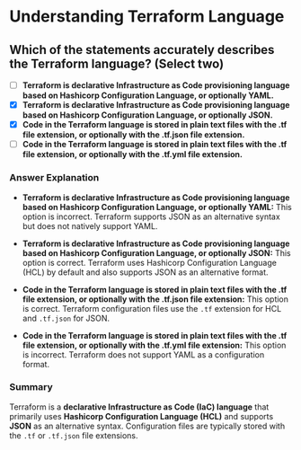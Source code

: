 # Understanding Terraform Language

## **Which of the statements accurately describes the Terraform language?** (Select two)

- [ ] **Terraform is declarative Infrastructure as Code provisioning language based on Hashicorp Configuration Language, or optionally YAML.**
- [x] **Terraform is declarative Infrastructure as Code provisioning language based on Hashicorp Configuration Language, or optionally JSON.**
- [x] **Code in the Terraform language is stored in plain text files with the .tf file extension, or optionally with the .tf.json file extension.**
- [ ] **Code in the Terraform language is stored in plain text files with the .tf file extension, or optionally with the .tf.yml file extension.**

### Answer Explanation

- **Terraform is declarative Infrastructure as Code provisioning language based on Hashicorp Configuration Language, or optionally YAML:** This option is incorrect. Terraform supports JSON as an alternative syntax but does not natively support YAML.

- **Terraform is declarative Infrastructure as Code provisioning language based on Hashicorp Configuration Language, or optionally JSON:** This option is correct. Terraform uses Hashicorp Configuration Language (HCL) by default and also supports JSON as an alternative format.

- **Code in the Terraform language is stored in plain text files with the .tf file extension, or optionally with the .tf.json file extension:** This option is correct. Terraform configuration files use the `.tf` extension for HCL and `.tf.json` for JSON.

- **Code in the Terraform language is stored in plain text files with the .tf file extension, or optionally with the .tf.yml file extension:** This option is incorrect. Terraform does not support YAML as a configuration format.

### Summary

Terraform is a **declarative Infrastructure as Code (IaC) language** that primarily uses **Hashicorp Configuration Language (HCL)** and supports **JSON** as an alternative syntax. Configuration files are typically stored with the `.tf` or `.tf.json` file extensions.
